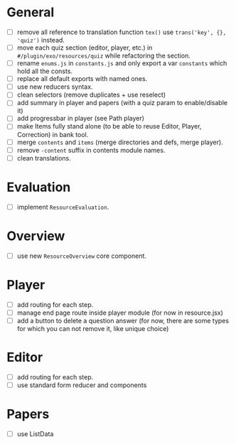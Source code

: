 
# General
- [ ] remove all reference to translation function `tex()` use `trans('key', {}, 'quiz')` instead.
- [ ] move each quiz section (editor, player, etc.) in `#/plugin/exo/resources/quiz` while refactoring the section.
- [ ] rename `enums.js` in `constants.js` and only export a var `constants` which hold all the consts.
- [ ] replace all default exports with named ones.
- [ ] use new reducers syntax.
- [ ] clean selectors (remove duplicates + use reselect)
- [ ] add summary in player and papers (with a quiz param to enable/disable it)
- [ ] add progressbar in player (see Path player)
- [ ] make Items fully stand alone (to be able to reuse Editor, Player, Correction) in bank tool.
- [ ] merge `contents` and `items` (merge directories and defs, merge player).
- [ ] remove `-content` suffix in contents module names.
- [ ] clean translations.

# Evaluation
- [ ] implement `ResourceEvaluation`.

# Overview
- [ ] use new `ResourceOverview` core component.

# Player
- [ ] add routing for each step.
- [ ] manage end page route inside player module (for now in resource.jsx)
- [ ] add a button to delete a question answer (for now, there are some types for which you can not remove it, like unique choice)

# Editor
- [ ] add routing for each step.
- [ ] use standard form reducer and components

# Papers
- [ ] use ListData
